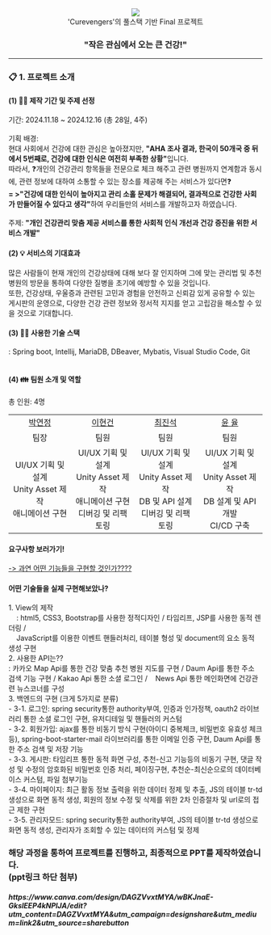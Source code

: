<div align="center">
<img src="https://github.com/user-attachments/assets/fa45d546-5903-4208-b533-8c516b011636"></br>
'Curevengers'의 풀스택 기반 Final 프로젝트</br>
<h3>"작은 관심에서 오는 큰 건강!"</h3>
</div>

<!-- <h3>-Spring framework의 MVC 패턴을 기반으로 한 Spring boot 웹 서비스 개발-</h3></br> -->
<div>
<hr>
<h3>📋 1. 프로젝트 소개</h3>
<h4>(1) 💁‍♀ 제작 기간 및 주제 선정 </h4>
<!-- 팀원 - 총 4명</br> -->
기간: 2024.11.18 ~ 2024.12.16 (총 28일, 4주)</br></br>
기획 배경: </br>
현대 사회에서 건강에 대한 관심은 높아졌지만, 
<b>"AHA 조사 결과, 한국이 50개국 중 뒤에서 5번째로, 건강에 대한 인식은 여전히 부족한 상황"</b>입니다. </br>
따라서,
❓개인의 건강관리 항목들을 전문으로 체크 해주고 관련 병원까지 연계함과 동시에, 관련 정보에 대하여 소통할 수 있는 장소를 제공해 주는 서비스가 있다면❓</br> 
<b>= >"건강에 대한 인식이 높아지고 관리 소홀 문제가 해결되어, 결과적으로 건강한 사회가 만들어질 수 있다고 생각"</b>하여 우리들만의 서비스를 개발하고자 하였습니다. </br></br>
주제: <b>"개인 건강관리 맞춤 제공 서비스를 통한 사회적 인식 개선과 건강 증진을 위한 서비스 개발"</b></br>
<h4>(2) 💡 서비스의 기대효과 </h4>
많은 사람들이 현재 개인의 건강상태에 대해 보다 잘 인지하며 
그에 맞는 관리법 및 추천 병원의 방문을 통하여 다양한 질병을 초기에 예방할 수 있을 것입니다.</br>
또한, 건강상태, 우울증과 관련된 고민과 경험을 안전하고 신뢰감 있게 공유할 수 있는 게시판의 운영으로, 다양한 건강 관련 정보와 정서적 지지를 얻고 고립감을 해소할 수 있을 것으로 기대합니다.
</div>
<h4>(3) 👩‍💻 사용한 기술 스택</h4>
: Spring boot, Intellij, MariaDB, DBeaver, Mybatis, Visual Studio Code, Git</br>
</br>
<h4>(4) 👪 팀원 소개 및 역할</h4>
총 인원: 4명
<markdown-accessiblity-table data-catalyst=""><table>
<!-- <thead>
<tr>
<th align="center"><a href="https://www.flaticon.com/free-icons/girl" title="girl icons"></a></th>
<th align="center"><a target="_blank" rel="noopener noreferrer" href="/AtomicLiquors/senabo/blob/master/Documents/재아.png"><img src="/AtomicLiquors/senabo/raw/master/Documents/재아.png" width="100%" height="100" style="max-width: 100%;"></a></th>
<th align="center"><a target="_blank" rel="noopener noreferrer" href="/AtomicLiquors/senabo/blob/master/Documents/라연.png"><img title="" src="/AtomicLiquors/senabo/raw/master/Documents/라연.png" width="100%" height="100" style="max-width: 100%;"></a></th>
<th align="center"><a target="_blank" rel="noopener noreferrer" href="/AtomicLiquors/senabo/blob/master/Documents/소연.png"><img src="/AtomicLiquors/senabo/raw/master/Documents/소연.png" width="100%" height="100" style="max-width: 100%;"></a></th>
<th align="center"><a target="_blank" rel="noopener noreferrer" href="/AtomicLiquors/senabo/blob/master/Documents/종원.png"><img src="/AtomicLiquors/senabo/raw/master/Documents/종원.png" width="100%" height="100" style="max-width: 100%;"></a></th>
<th align="center"><a target="_blank" rel="noopener noreferrer" href="/AtomicLiquors/senabo/blob/master/Documents/효빈.png"><img src="/AtomicLiquors/senabo/raw/master/Documents/효빈.png" width="100%" height="100" style="max-width: 100%;"></a></th>
</tr>
</thead> -->
<tbody>
<tr>
<td align="center"><a href="https://github.com/Younjung58">박연정</a></td>
<td align="center"><a href="https://github.com/dlgusrjs940701">이현건</a></td>
<td align="center"><a href="https://github.com/JinSeok0916">최진석</a></td>
<td align="center"><a href="https://github.com/Yunyul841">윤 율</a></td>
</tr>
<tr>
<td align="center">팀장</td>
<td align="center">팀원</td>
<td align="center">팀원</td>
<td align="center">팀원</td>
</tr>
<tr>
<td align="center">UI/UX 기획 및 설계<br>Unity Asset 제작<br>애니메이션 구현</td>
<td align="center">UI/UX 기획 및 설계<br>Unity Asset 제작<br>애니메이션 구현<br>디버깅 및 리팩토링</td>
<td align="center">UI/UX 기획 및 설계<br>Unity Asset 제작<br>DB 및 API 설계<br>디버깅 및 리팩토링</td>
<td align="center">UI/UX 기획 및 설계<br>Unity Asset 제작<br>DB 설계 및 API 개발<br>CI/CD 구축</td>
</tr>
</tbody>
</table></markdown-accessiblity-table>

<h4>요구사항 보러가기!</h4>
<a href="https://docs.google.com/spreadsheets/d/16US4o8_Yy0UbsYzRZtFX-uC85ofW8f5_WLkOHVndZIU/edit?gid=0#gid=0">-> 과연 어떤 기능들을 구현할 것인가????</a>
<h4>어떤 기술들을 실제 구현해보았나?</h4>
<spna>1. View의 제작</br>
         &nbsp;&nbsp;&nbsp; : html5, CSS3, Bootstrap를 사용한 정적디자인 / 타임리프, JSP를 사용한 동적 렌더링 /</br>
         &nbsp;&nbsp;&nbsp; JavaScript를 이용한 이벤트 핸들러처리, 테이블 형성 및 document의 요소 동적 생성 구현</spna>
<div>2. 사용한 API는?? </br>
  : 카카오 Map Api를 통한 건강 맞춤 추천 병원 지도를 구현 / Daum Api를 통한 주소 검색 기능 구현 / Kakao Api 통한 소셜 로그인 /
  &nbsp;&nbsp;&nbsp;News Api 통한 메인화면에 건강관련 뉴스코너를 구성</div>
<div>3. 백엔드의 구현 (크게 5가지로 분류) </br>
  - 3-1. 로그인: spring security통한 authority부여, 인증과 인가정책, oauth2 라이브러리 통한 소셜 로그인 구현, 유저디테일 및 핸들러의 커스텀</br>
  - 3-2. 회원가입: ajax를 통한 비동기 방식 구현(아이디 중복체크, 비밀번호 유효성 체크 등), spring-boot-starter-mail 라이브러리를 통한 이메일 인증 구현, Daum Api를 통한 주소 검색 및 저장 기능</br>
  - 3-3. 게시판: 타임리프 통한 동적 화면 구성, 추천-신고 기능등의 비동기 구현, 댓글 작성 및 수정의 암호화된 비밀번호 인증 처리, 페이징구현, 추천순-최신순으로의 데이터베이스 커스텀, 파일 첨부기능</br>
  - 3-4. 마이페이지: 최근 활동 정보 출력을 위한 데이터 정제 및 추출, JS의 테이블 tr-td 생성으로 화면 동적 생성, 회원의 정보 수정 및 삭제를 위한 2차 인증절차 및 url로의 접근 제한 구현</br>
  - 3-5. 관리자모드: spring security통한 authority부여, JS의 테이블 tr-td 생성으로 화면 동적 생성, 관리자가 조회할 수 있는 데이터의 커스텀 및 정제</br>

  <h3>해당 과정을 통하여 프로젝트를 진행하고, 최종적으로 PPT를 제작하였습니다. </br>(ppt링크 하단 첨부)</h3>
  <h5>https://www.canva.com/design/DAGZVvxtMYA/wBKJnaE-GkslEEP4kNPlJA/edit?utm_content=DAGZVvxtMYA&utm_campaign=designshare&utm_medium=link2&utm_source=sharebutton</h5>
